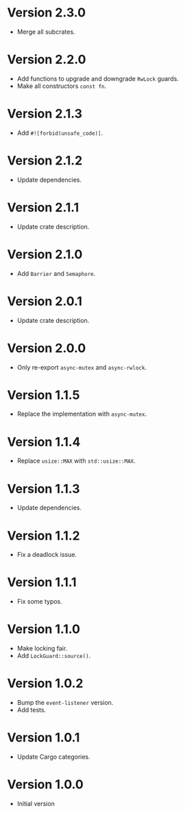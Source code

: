 # Version 2.3.0

- Merge all subcrates.

# Version 2.2.0

- Add functions to upgrade and downgrade `RwLock` guards.
- Make all constructors `const fn`.

# Version 2.1.3

- Add `#![forbid(unsafe_code)]`.

# Version 2.1.2

- Update dependencies.

# Version 2.1.1

- Update crate description.

# Version 2.1.0

- Add `Barrier` and `Semaphore`.

# Version 2.0.1

- Update crate description.

# Version 2.0.0

- Only re-export `async-mutex` and `async-rwlock`.

# Version 1.1.5

- Replace the implementation with `async-mutex`.

# Version 1.1.4

- Replace `usize::MAX` with `std::usize::MAX`.

# Version 1.1.3

- Update dependencies.

# Version 1.1.2

- Fix a deadlock issue.

# Version 1.1.1

- Fix some typos.

# Version 1.1.0

- Make locking fair.
- Add `LockGuard::source()`.

# Version 1.0.2

- Bump the `event-listener` version.
- Add tests.

# Version 1.0.1

- Update Cargo categories.

# Version 1.0.0

- Initial version
